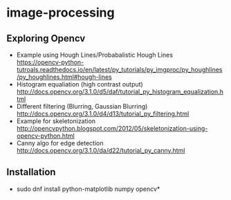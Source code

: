 # image-processing

## Exploring Opencv 

- Example using Hough Lines/Probabalistic Hough Lines  
    https://opencv-python-tutroals.readthedocs.io/en/latest/py_tutorials/py_imgproc/py_houghlines/py_houghlines.html#hough-lines
- Histogram equaliation (high contrast output)  
    http://docs.opencv.org/3.1.0/d5/daf/tutorial_py_histogram_equalization.html
- Different filtering (Blurring, Gaussian Blurring)  
    http://docs.opencv.org/3.1.0/d4/d13/tutorial_py_filtering.html
- Example for skeletonization  
    http://opencvpython.blogspot.com/2012/05/skeletonization-using-opencv-python.html
- Canny algo for edge detection  
    http://docs.opencv.org/3.1.0/da/d22/tutorial_py_canny.html


## Installation

- sudo dnf install python-matplotlib numpy opencv*

